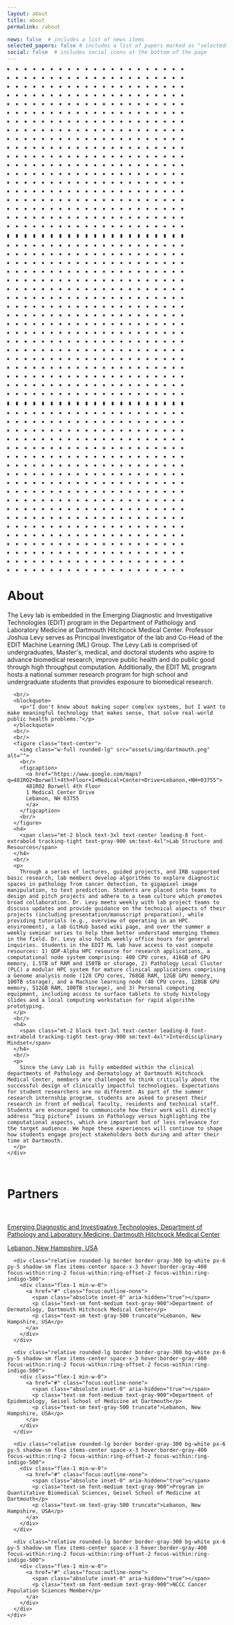 ```yaml
---
layout: about
title: about
permalink: /about

news: false  # includes a list of news items
selected_papers: false # includes a list of papers marked as "selected={true}"
social: false  # includes social icons at the bottom of the page
---
```


<!-- Tailwind CSS -->
<script src="https://cdn.tailwindcss.com"></script>

<div class="relative py-16 bg-white overflow-hidden">
  <div class="hidden lg:block lg:absolute lg:inset-y-0 lg:h-full lg:w-full">
    <div class="relative h-full text-lg max-w-prose mx-auto" aria-hidden="true">
      <svg class="absolute top-12 left-full transform translate-x-32" width="404" height="384" fill="none" viewBox="0 0 404 384">
        <defs>
          <pattern id="74b3fd99-0a6f-4271-bef2-e80eeafdf357" x="0" y="0" width="20" height="20" patternUnits="userSpaceOnUse">
            <rect x="0" y="0" width="4" height="4" class="text-gray-200" fill="currentColor" />
          </pattern>
        </defs>
        <rect width="404" height="384" fill="url(#74b3fd99-0a6f-4271-bef2-e80eeafdf357)" />
      </svg>
      <svg class="absolute top-1/2 right-full transform -translate-y-1/2 -translate-x-32" width="404" height="384" fill="none" viewBox="0 0 404 384">
        <defs>
          <pattern id="f210dbf6-a58d-4871-961e-36d5016a0f49" x="0" y="0" width="20" height="20" patternUnits="userSpaceOnUse">
            <rect x="0" y="0" width="4" height="4" class="text-gray-200" fill="currentColor" />
          </pattern>
        </defs>
        <rect width="404" height="384" fill="url(#f210dbf6-a58d-4871-961e-36d5016a0f49)" />
      </svg>
      <svg class="absolute bottom-12 left-full transform translate-x-32" width="404" height="384" fill="none" viewBox="0 0 404 384">
        <defs>
          <pattern id="d3eb07ae-5182-43e6-857d-35c643af9034" x="0" y="0" width="20" height="20" patternUnits="userSpaceOnUse">
            <rect x="0" y="0" width="4" height="4" class="text-gray-200" fill="currentColor" />
          </pattern>
        </defs>
        <rect width="404" height="384" fill="url(#d3eb07ae-5182-43e6-857d-35c643af9034)" />
      </svg>
    </div>
  </div>
  <div class="relative px-4 sm:px-6 lg:px-8">
    <div class="text-lg max-w-prose mx-auto">
      <h1>
        <span class="mt-2 block text-3xl text-center leading-8 font-extrabold tracking-tight text-gray-900 sm:text-4xl">About</span>
      </h1>
      <!-- <p class="mt-8 text-xl text-gray-500 leading-8">Aliquet nec orci mattis amet quisque ullamcorper neque, nibh sem. At arcu, sit dui mi, nibh dui, diam eget aliquam. Quisque id at vitae feugiat egestas ac. Diam nulla orci at in viverra scelerisque eget. Eleifend egestas fringilla sapien.</p> -->
    </div>
    <div class="mt-6 prose prose-indigo prose-lg text-gray-500 mx-auto">
      <p>
        The Levy lab is embedded in the Emerging Diagnostic and Investigative Technologies (EDIT) program in the Department of Pathology and Laboratory Medicine at Dartmouth Hitchcock Medical Center. Professor Joshua Levy serves as Principal Investigator of the lab and Co-Head of the EDIT Machine Learning (ML) Group. The Levy Lab is comprised of undergraduates, Master's, medical, and doctoral students who aspire to advance biomedical research, improve public health and do public good through high throughput computation. Additionally, the EDIT ML program hosts a national summer research program for high school and undergraduate students that provides exposure to biomedical research.
      </p>

      <br/>
      <blockquote>
        <p>"I don't know about making super complex systems, but I want to make meaningful technology that makes sense, that solve real-world public health problems."</p>
      </blockquote>
      <br/>
      <br/>
      <figure class="text-center">
        <img class="w-full rounded-lg" src="assets/img/dartmouth.png" alt="">
        <br/>
        <figcaption>
          <a href="https://www.google.com/maps?q=481RO2+Borwell+4th+Floor+1+Medical+Center+Drive+Lebanon,+NH+03755">
          481RO2 Borwell 4th Floor
          1 Medical Center Drive
          Lebanon, NH 03755
          </a>
        </figcaption>
        <br/>
      </figure>
      <h4>
        <span class="mt-2 block text-3xl text-center leading-8 font-extrabold tracking-tight text-gray-900 sm:text-4xl">Lab Structure and Resources</span>
      </h4>
      <br/>
      <p>
        Through a series of lectures, guided projects, and IRB supported basic research, lab members develop algorithms to explore diagnostic spaces in pathology from cancer detection, to gigapixel image manipulation, to text prediction. Students are placed into teams to design and pitch projects and adhere to a team culture which promotes broad collaboration. Dr. Levy meets weekly with lab project teams to discuss updates and provide guidance on the technical aspects of their projects (including presentation/manuscript preparation), while providing tutorials (e.g., overview of operating in an HPC environment), a lab GitHub based wiki page, and over the summer a weekly seminar series to help them better understand emerging themes in the field. Dr. Levy also holds weekly office hours for general inquiries. Students in the EDIT ML lab have access to vast compute resources: 1) QDP-Alpha HPC resource for research applications, a computational node system comprising: 400 CPU cores, 416GB of GPU memory, 1.5TB of RAM and 150TB or storage, 2) Pathology Local Cluster (PLC) a modular HPC system for mature clinical applications comprising a Genome analysis node (128 CPU cores, 768GB RAM, 12GB GPU memory, 100TB storage), and a Machine learning node (40 CPU cores, 128GB GPU memory, 512GB RAM, 100TB storage), and 3) Personal computing equipment, including access to surface tablets to study histology slides and a local computing workstation for rapid algorithm prototyping.
      </p>
      <br/>
      <h4>
        <span class="mt-2 block text-3xl text-center leading-8 font-extrabold tracking-tight text-gray-900 sm:text-4xl">Interdisciplinary Mindset</span>
      </h4>
      <br/>
      <p>
        Since the Levy Lab is fully embedded within the clinical departments of Pathology and Dermatology at Dartmouth Hitchcock Medical Center, members are challenged to think critically about the successful design of clinically impactful technologies. Expectations for student researchers are no different. As part of the summer research internship program, students are asked to present their research in front of medical faculty, residents and technical staff. Students are encouraged to communicate how their work will directly address “big picture” issues in Pathology versus highlighting the computational aspects, which are important but of less relevance for the target audience. We hope these experiences will continue to shape how students engage project stakeholders both during and after their time at Dartmouth.
      </p>
    </div>
  </div>
  <div class="text-lg max-w-prose mx-auto">
    <br/>
    <h1>
      <span class="mt-2 block text-3xl text-center leading-8 font-extrabold tracking-tight text-gray-900 sm:text-4xl">Partners</span>
    </h1>
    <br/>
    <div class=" h-auto grid grid-cols-1 gap-4 sm:grid-cols-2">
      <div class="relative rounded-lg border border-gray-300 bg-white px-6 py-5 shadow-sm flex items-center space-x-3 hover:border-gray-400 focus-within:ring-2 focus-within:ring-offset-2 focus-within:ring-indigo-500">
        <div class="flex-1 min-w-0">
          <a href="#" class="focus:outline-none">
            <span class="absolute inset-0" aria-hidden="true"></span>
            <p class="text-sm font-medium text-gray-900">Emerging Diagnostic and Investigative Technologies, Department of Pathology and Laboratory Medicine, Dartmouth Hitchcock Medical Center</p>
            <p class="text-sm text-gray-500 truncate">Lebanon, New Hampshire, USA</p>
          </a>
        </div>
      </div>

      <div class="relative rounded-lg border border-gray-300 bg-white px-6 py-5 shadow-sm flex items-center space-x-3 hover:border-gray-400 focus-within:ring-2 focus-within:ring-offset-2 focus-within:ring-indigo-500">
        <div class="flex-1 min-w-0">
          <a href="#" class="focus:outline-none">
            <span class="absolute inset-0" aria-hidden="true"></span>
            <p class="text-sm font-medium text-gray-900">Department of Dermatology, Dartmouth Hitchcock Medical Center</p>
            <p class="text-sm text-gray-500 truncate">Lebanon, New Hampshire, USA</p>
          </a>
        </div>
      </div>

      <div class="relative rounded-lg border border-gray-300 bg-white px-6 py-5 shadow-sm flex items-center space-x-3 hover:border-gray-400 focus-within:ring-2 focus-within:ring-offset-2 focus-within:ring-indigo-500">
        <div class="flex-1 min-w-0">
          <a href="#" class="focus:outline-none">
            <span class="absolute inset-0" aria-hidden="true"></span>
            <p class="text-sm font-medium text-gray-900">Department of Epidemiology, Geisel School of Medicine at Dartmouth</p>
            <p class="text-sm text-gray-500 truncate">Lebanon, New Hampshire, USA</p>
          </a>
        </div>
      </div>

      <div class="relative rounded-lg border border-gray-300 bg-white px-6 py-5 shadow-sm flex items-center space-x-3 hover:border-gray-400 focus-within:ring-2 focus-within:ring-offset-2 focus-within:ring-indigo-500">
        <div class="flex-1 min-w-0">
          <a href="#" class="focus:outline-none">
            <span class="absolute inset-0" aria-hidden="true"></span>
            <p class="text-sm font-medium text-gray-900">Program in Quantitative Biomedical Sciences, Geisel School of Medicine at Dartmouth</p>
            <p class="text-sm text-gray-500 truncate">Lebanon, New Hampshire, USA</p>
          </a>
        </div>
      </div>

      <div class="relative rounded-lg border border-gray-300 bg-white px-6 py-5 shadow-sm flex items-center space-x-3 hover:border-gray-400 focus-within:ring-2 focus-within:ring-offset-2 focus-within:ring-indigo-500">
        <div class="flex-1 min-w-0">
          <a href="#" class="focus:outline-none">
            <span class="absolute inset-0" aria-hidden="true"></span>
            <p class="text-sm font-medium text-gray-900">NCCC Cancer Population Sciences Member</p>
          </a>
        </div>
      </div>
    </div>

  </div>
</div>



<!--

**Interdisciplinary Mindset.** Since the Levy Lab is fully embedded within the clinical departments of Pathology and Dermatology at Dartmouth Hitchcock Medical Center, members are challenged to think critically about the successful design of clinically impactful technologies. Expectations for student researchers are no different. As part of the summer research internship program, students are asked to present their research in front of medical faculty, residents and technical staff. Students are encouraged to communicate how their work will directly address “big picture” issues in Pathology versus highlighting the computational aspects, which are important but of less relevance for the target audience. We hope these experiences will continue to shape how students engage project stakeholders both during and after their time at Dartmouth. -->
